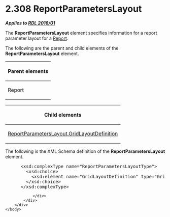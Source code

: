 <html dir="LTR" xmlns:mshelp="http://msdn.microsoft.com/mshelp" xmlns:ddue="http://ddue.schemas.microsoft.com/authoring/2003/5" xmlns:xlink="http://www.w3.org/1999/xlink" xmlns:tool="http://www.microsoft.com/tooltip">
    <head>
        <meta http-equiv="Content-Type" content="text/html; CHARSET=utf-8"></meta>
        <meta name="save" content="history"></meta>
        <title>2.308 ReportParametersLayout</title>
        <xml>
            <mshelp:toctitle title="2.308 ReportParametersLayout"></mshelp:toctitle>
            <mshelp:rltitle title="[MS-RDL]: ReportParametersLayout"></mshelp:rltitle>
            <mshelp:keyword index="A" term="a55064c8-1395-42a3-8063-ec5dd8187864"></mshelp:keyword>
            <mshelp:attr name="DCSext.ContentType" value="open specification"></mshelp:attr>
            <mshelp:attr name="AssetID" value="a55064c8-1395-42a3-8063-ec5dd8187864"></mshelp:attr>
            <mshelp:attr name="TopicType" value="kbRef"></mshelp:attr>
            <mshelp:attr name="DCSext.Title" value="[MS-RDL]: ReportParametersLayout" />
        </xml>
    </head>
    <body>
        <div id="header">
            <h1 class="heading">2.308 ReportParametersLayout</h1>
        </div>
        <div id="mainSection">
            <div id="mainBody">
                <div id="allHistory" class="saveHistory"></div>
                <div id="sectionSection0" class="section" name="collapseableSection">
                    

<p><b><i>Applies to </i></b><a href="52ce3983-2bfc-4e72-9359-42aaf5fe4509.md"><b><i>RDL 2016/01</i></b></a></p>

<p>The <b>ReportParametersLayout</b> element specifies
information for a report parameter layout for a <a href="6bbaafec-020b-406c-b4e7-5e4318b616cb.md">Report</a>.</p>

<p>The following are the parent and child elements of the <b>ReportParametersLayout</b>
element.</p>

<table>
 <thead>
  <tr>
   <th>
   <p>Parent elements</p>
   </th>
  </tr>
 </thead>
 <tr>
  <td>
  <p>Report</p>
  </td>
 </tr>
</table>

<p> </p>

<table>
 <thead>
  <tr>
   <th>
   <p>Child elements</p>
   </th>
  </tr>
 </thead>
 <tr>
  <td>
  <p><a href="120b7888-b0d2-4b9b-8374-33d26abfa6d7.md">ReportParametersLayout.GridLayoutDefinition</a></p>
  </td>
 </tr>
</table>

<p>The following is the XML Schema definition of the <b>ReportParametersLayout</b>
element.</p>

<dl>
<dd>
<div><pre> &lt;xsd:complexType name=&quot;ReportParametersLayoutType&quot;&gt;
   &lt;xsd:choice&gt;
     &lt;xsd:element name=&quot;GridLayoutDefinition&quot; type=&quot;GridLayoutDefinitionType&quot; minOccurs=&quot;1&quot; /&gt;
   &lt;/xsd:choice&gt;
 &lt;/xsd:complexType&gt;
</pre></div>
</dd></dl>


                </div>
            </div>
        </div>
    </body>
</html>